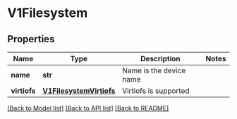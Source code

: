 # V1Filesystem

## Properties
Name | Type | Description | Notes
------------ | ------------- | ------------- | -------------
**name** | **str** | Name is the device name | 
**virtiofs** | [**V1FilesystemVirtiofs**](V1FilesystemVirtiofs.md) | Virtiofs is supported | 

[[Back to Model list]](../README.md#documentation-for-models) [[Back to API list]](../README.md#documentation-for-api-endpoints) [[Back to README]](../README.md)


